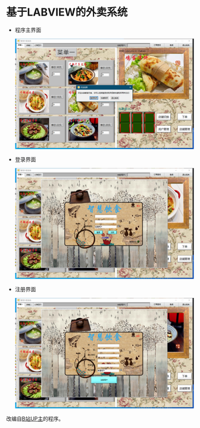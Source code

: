 # 基于LABVIEW的外卖系统

- 程序主界面

  ![](img/主界面.png)

- 登录界面

  ![](img/登录界面.png)

- 注册界面

  ![](img/注册界面.png)

改编自[B站UP主](https://www.bilibili.com/video/BV1e4411W7Zg?t=30)的程序。

